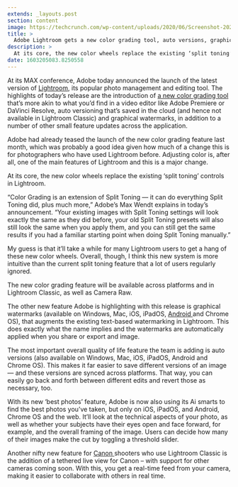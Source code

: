 ```yaml
--- 
extends: _layouts.post 
section: content 
image: https://techcrunch.com/wp-content/uploads/2020/06/Screenshot-2020-06-18-16.33.01.jpg?w=764 
title: > 
  Adobe Lightroom gets a new color grading tool, auto versions, graphical watermarking and more – TechCrunch 
description: > 
  At its core, the new color wheels replace the existing ‘split toning’ controls in Lightroom.“Color Grading is an extension of Split Toning — it can do everything Split Toning did, plus much more,” Adobe’s Max Wendt explains in today’s announcement.Overall, though, I think this new system is more intuitive than the current split toning feature that a lot of users regularly ignored.The new color grading feature will be available across platforms and in Lightroom Classic, as well as Camera Raw.The other new feature Adobe is highlighting with this release is graphical watermarks (available on Windows, Mac, iOS, iPadOS, Android and Chrome OS), that augments the existing text-based watermarking in Lightroom. 
date: 1603205083.8250558 
--- 
```

<div><p id="speakable-summary">At its MAX conference, Adobe today announced the launch of the latest version of <a href="https://www.adobe.com/products/photoshop-lightroom.html">Lightroom</a>, its popular photo management and editing tool. The highlights of today&#8217;s release are the introduction of <a href="https://blog.adobe.com/en/2020/10/20/introducing-color-grading.html">a new color grading tool</a> that&#8217;s more akin to what you&#8217;d find in a video editor like Adobe Premiere or DaVinci Resolve, auto versioning that&#8217;s saved in the cloud (and hence not available in Lightroom Classic) and graphical watermarks, in addition to a number of other small feature updates across the application.</p>
<p>Adobe had already teased the launch of the new color grading feature last month, which was probably a good idea given how much of a change this is for photographers who have used Lightroom before. Adjusting color is, after all, one of the main features of Lightroom and this is a major change.</p>
<p></p><p class="piano-inline-promo"></p>
<p>At its core, the new color wheels replace the existing &#8216;split toning&#8217; controls in Lightroom.</p>
<p>&#8220;Color Grading is an extension of Split Toning &#8212; it can do everything Split Toning did, plus much more,&#8221; Adobe&#8217;s Max Wendt explains in today&#8217;s announcement. &#8220;Your existing images with Split Toning settings will look exactly the same as they did before, your old Split Toning presets will also still look the same when you apply them, and you can still get the same results if you had a familiar starting point when doing Split Toning manually.&#8221;</p>
<p>My guess is that it&#8217;ll take a while for many Lightroom users to get a hang of these new color wheels. Overall, though, I think this new system is more intuitive than the current split toning feature that a lot of users regularly ignored.</p>
<p>The new color grading feature will be available across platforms and in Lightroom Classic, as well as Camera Raw.</p>
<p></p>
<p>The other new feature Adobe is highlighting with this release is graphical watermarks (available on Windows, Mac, iOS, iPadOS, <a class="crunchbase-link" href="https://crunchbase.com/organization/android" target="_blank">Android </a> and Chrome OS), that augments the existing text-based watermarking in Lightroom. This does exactly what the name implies and the watermarks are automatically applied when you share or export and image.</p>
<p></p><p>The most important overall quality of life feature the team is adding is auto versions (also available on Windows, Mac, iOS, iPadOS, Android and Chrome OS). This makes it far easier to save different versions of an image &#8212; and these versions are synced across platforms. That way, you can easily go back and forth between different edits and revert those as necessary, too.</p>
<p></p><p>With its new &#8216;best photos&#8217; feature, Adobe is now also using its Ai smarts to find the best photos you&#8217;ve taken, but only on iOS, iPadOS, and Android, Chrome OS and the web. It&#8217;ll look at the technical aspects of your photo, as well as whether your subjects have their eyes open and face forward, for example, and the overall framing of the image. Users can decide how many of their images make the cut by toggling a threshold slider.</p>
<p>Another nifty new feature for <a class="crunchbase-link" href="https://crunchbase.com/organization/canon" target="_blank">Canon </a> shooters who use Lightroom Classic is the addition of a tethered live view for Canon &#8211; with support for other cameras coming soon. With this, you get a real-time feed from your camera, making it easier to collaborate with others in real time.</p>
<p>&#160;</p>
			</div>